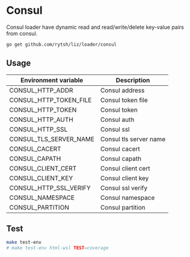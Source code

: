 # Consul

Consul loader have dynamic read and read/write/delete key-value pairs from consul.

```sh
go get github.com/rytsh/liz/loader/consul
```

## Usage

| Environment variable    | Description          |
| ----------------------- | -------------------- |
| CONSUL_HTTP_ADDR |  Consul address |
| CONSUL_HTTP_TOKEN_FILE | Consul token file |
| CONSUL_HTTP_TOKEN | Consul token |
| CONSUL_HTTP_AUTH | Consul auth |
| CONSUL_HTTP_SSL | Consul ssl |
| CONSUL_TLS_SERVER_NAME | Consul tls server name |
| CONSUL_CACERT | Consul cacert |
| CONSUL_CAPATH | Consul capath |
| CONSUL_CLIENT_CERT | Consul client cert |
| CONSUL_CLIENT_KEY | Consul client key |
| CONSUL_HTTP_SSL_VERIFY | Consul ssl verify |
| CONSUL_NAMESPACE | Consul namespace |
| CONSUL_PARTITION | Consul partition |

## Test

```sh
make test-env
# make test-env html-wsl TEST=coverage
```
